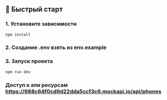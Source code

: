 ## 🚀 Быстрый старт

### 1. Установите зависимости

```bash
npm install
```

### 2. Создание .env взять из env.example

### 3. Запуск проекта

```bash
npm run dev
```

### Доступ к апи ресурсам https://688c64f0cd9d22dda5ccf3c6.mockapi.io/api/phones